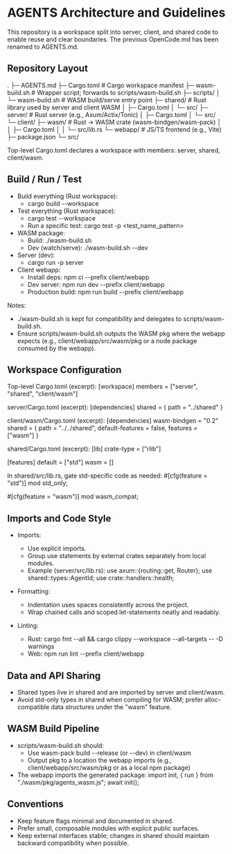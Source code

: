 # AGENTS Architecture and Guidelines

This repository is a workspace split into server, client, and shared code to enable reuse and clear boundaries. The previous OpenCode.md has been renamed to AGENTS.md.

## Repository Layout

.
├─ AGENTS.md
├─ Cargo.toml                 # Cargo workspace manifest
├─ wasm-build.sh              # Wrapper script; forwards to scripts/wasm-build.sh
├─ scripts/
│  └─ wasm-build.sh           # WASM build/serve entry point
├─ shared/                    # Rust library used by server and client WASM
│  ├─ Cargo.toml
│  └─ src/
├─ server/                    # Rust server (e.g., Axum/Actix/Tonic)
│  ├─ Cargo.toml
│  └─ src/
└─ client/
   ├─ wasm/                   # Rust -> WASM crate (wasm-bindgen/wasm-pack)
│  │  ├─ Cargo.toml
│  │  └─ src/lib.rs
   └─ webapp/                 # JS/TS frontend (e.g., Vite)
      ├─ package.json
      └─ src/

Top-level Cargo.toml declares a workspace with members: server, shared, client/wasm.

## Build / Run / Test

- Build everything (Rust workspace):
  - cargo build --workspace
- Test everything (Rust workspace):
  - cargo test --workspace
  - Run a specific test: cargo test -p <crate> <test_name_pattern>
- WASM package:
  - Build: ./wasm-build.sh
  - Dev (watch/serve): ./wasm-build.sh --dev
- Server (dev):
  - cargo run -p server
- Client webapp:
  - Install deps: npm ci --prefix client/webapp
  - Dev server: npm run dev --prefix client/webapp
  - Production build: npm run build --prefix client/webapp

Notes:
- ./wasm-build.sh is kept for compatibility and delegates to scripts/wasm-build.sh.
- Ensure scripts/wasm-build.sh outputs the WASM pkg where the webapp expects (e.g., client/webapp/src/wasm/pkg or a node package consumed by the webapp).

## Workspace Configuration

Top-level Cargo.toml (excerpt):
[workspace]
members = ["server", "shared", "client/wasm"]

server/Cargo.toml (excerpt):
[dependencies]
shared = { path = "../shared" }

client/wasm/Cargo.toml (excerpt):
[dependencies]
wasm-bindgen = "0.2"
shared = { path = "../../shared", default-features = false, features = ["wasm"] }

shared/Cargo.toml (excerpt):
[lib]
crate-type = ["rlib"]

[features]
default = ["std"]
wasm = []

In shared/src/lib.rs, gate std-specific code as needed:
#[cfg(feature = "std")]
mod std_only;

#[cfg(feature = "wasm")]
mod wasm_compat;

## Imports and Code Style

- Imports:
  - Use explicit imports.
  - Group use statements by external crates separately from local modules.
  - Example (server/src/lib.rs):
    use axum::{routing::get, Router};
    use shared::types::AgentId;
    use crate::handlers::health;

- Formatting:
  - Indentation uses spaces consistently across the project.
  - Wrap chained calls and scoped let-statements neatly and readably.

- Linting:
  - Rust: cargo fmt --all && cargo clippy --workspace --all-targets -- -D warnings
  - Web: npm run lint --prefix client/webapp

## Data and API Sharing

- Shared types live in shared and are imported by server and client/wasm.
- Avoid std-only types in shared when compiling for WASM; prefer alloc-compatible data structures under the "wasm" feature.

## WASM Build Pipeline

- scripts/wasm-build.sh should:
  - Use wasm-pack build --release (or --dev) in client/wasm
  - Output pkg to a location the webapp imports (e.g., client/webapp/src/wasm/pkg or as a local npm package)
- The webapp imports the generated package:
  import init, { run } from "./wasm/pkg/agents_wasm.js";
  await init();

## Conventions

- Keep feature flags minimal and documented in shared.
- Prefer small, composable modules with explicit public surfaces.
- Keep external interfaces stable; changes in shared should maintain backward compatibility when possible.